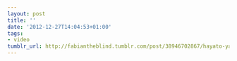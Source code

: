 ```yaml
---
layout: post
title: ''
date: '2012-12-27T14:04:53+01:00'
tags:
- video
tumblr_url: http://fabiantheblind.tumblr.com/post/38946702867/hayato-yamane-saz-a-small-project-for-sva
---
```

